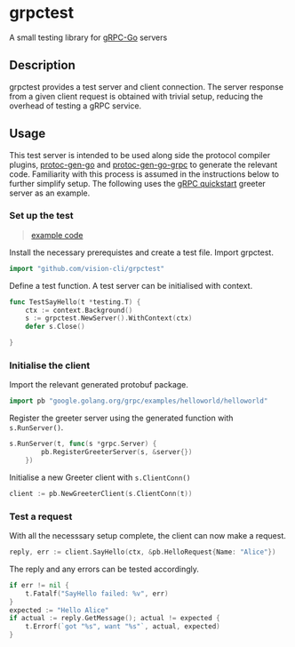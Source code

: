 # grpctest

A small testing library for [gRPC-Go](https://github.com/grpc/grpc-go) servers

## Description

grpctest provides a test server and client connection.
The server response from a given client request is obtained with trivial setup, reducing the overhead of testing a gRPC service.

## Usage

This test server is intended to be used along side the protocol compiler plugins,
[protoc-gen-go](https://pkg.go.dev/google.golang.org/protobuf/cmd/protoc-gen-go) and
[protoc-gen-go-grpc](https://pkg.go.dev/google.golang.org/grpc/cmd/protoc-gen-go-grpc) to generate the relevant code.
Familiarity with this process is assumed in the instructions below to further simplify setup.
The following uses the [gRPC quickstart](https://grpc.io/docs/languages/go/quickstart/) greeter server as an example.

### Set up the test

> [example code](https://github.com/grpc/grpc-go/tree/master/examples/helloworld)

Install the necessary prerequistes and create a test file. Import grpctest.

```go
import "github.com/vision-cli/grpctest"
```

Define a test function. A test server can be initialised with context.

```go
func TestSayHello(t *testing.T) {
	ctx := context.Background()
	s := grpctest.NewServer().WithContext(ctx)
	defer s.Close()

}
```

### Initialise the client

Import the relevant generated protobuf package.

```go
import pb "google.golang.org/grpc/examples/helloworld/helloworld"
```

Register the greeter server using the generated function with `s.RunServer()`.

```go
s.RunServer(t, func(s *grpc.Server) {
		pb.RegisterGreeterServer(s, &server{})
	})
```

Initialise a new Greeter client with `s.ClientConn()`

```go
client := pb.NewGreeterClient(s.ClientConn(t))
```

### Test a request

With all the necesssary setup complete, the client can now make a request.

```go
reply, err := client.SayHello(ctx, &pb.HelloRequest{Name: "Alice"})
```

The reply and any errors can be tested accordingly.

```go
if err != nil {
	t.Fatalf("SayHello failed: %v", err)
}
expected := "Hello Alice"
if actual := reply.GetMessage(); actual != expected {
	t.Errorf(`got "%s", want "%s"`, actual, expected)
}
```
